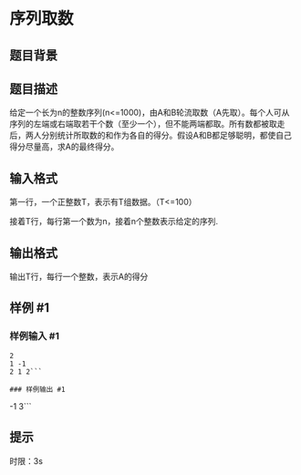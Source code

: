 # 序列取数

## 题目背景



## 题目描述

给定一个长为n的整数序列(n<=1000)，由A和B轮流取数（A先取）。每个人可从序列的左端或右端取若干个数（至少一个），但不能两端都取。所有数都被取走后，两人分别统计所取数的和作为各自的得分。假设A和B都足够聪明，都使自己得分尽量高，求A的最终得分。


## 输入格式

第一行，一个正整数T，表示有T组数据。（T<=100）

接着T行，每行第一个数为n，接着n个整数表示给定的序列.


## 输出格式

输出T行，每行一个整数，表示A的得分


## 样例 #1

### 样例输入 #1
```
2
1 -1
2 1 2```

### 样例输出 #1

```
-1
3```

## 提示

时限：3s


